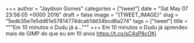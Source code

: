 
+++
author = "Jaydson Gomes"
categories = ["tweet"]
date = "Sat May 07 23:56:05 +0000 2016"
draft = false
image = "{TWEET_IMAGE}"
slug = "5edb35e7e5dd61e57814774dcab1dd34bcd6a274"
tags = ["tweet"]
title = """Em 10 minutos o Dudu já a..."""
+++
Em 10 minutos o Dudu já aprendeu mais de GIMP do que eu em 10 anos https://t.co/sC4sP8cOKj
